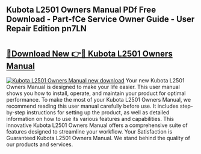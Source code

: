 ## Kubota L2501 Owners Manual PDf Free Download - Part-fCe Service Owner Guide - User Repair Edition pn7LN

# <h2><a href="http://bc90933.oget.top/?id=Kubota+L2501+Owners+Manual">🔗Download New 👉🔴 Kubota L2501 Owners Manual</a></h2>

[![Kubota L2501 Owners Manual new download](https://i.imgur.com/5g1atiW.png)](http://bc90933.oget.top/?id=Kubota+L2501+Owners+Manual)
Your new Kubota L2501 Owners Manual is designed to make your life easier. This user manual shows you how to install, operate, and maintain your product for optimal performance. To make the most of your Kubota L2501 Owners Manual, we recommend reading this user manual carefully before use. It includes step-by-step instructions for setting up the product, as well as detailed information on how to use its various features and capabilities. This innovative Kubota L2501 Owners Manual offers a comprehensive suite of features designed to streamline your workflow. Your Satisfaction is Guaranteed Kubota L2501 Owners Manual. We stand behind the quality of our products and services.
